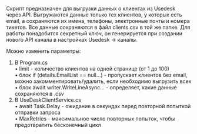 ﻿Скрипт предназначен для выгрузки данных о клиентах из Usedesk через API. 
Выгружаются данные только тех клиентов, у которых есть email, а сохраняются их имена, телефоны, электронные почты и номера тикетов. Все данные сохраняются в файл clients.csv в той же папке.
Для работы понадобится секретный ключ, он генерируется при создании нового API канала в настройках Usedesk → каналы. 

Можно изменить параметры:
1. В Program.cs <br>
	• limit - количество клиентов на одной странице (от 1 до 100) <br>
	• блок if (details.EmailList == null...) - пропускает клиентов без email, можно закомментировать/удалить, если необходимо выгрузить всех <br>
	• блок await writer.WriteLineAsync... - определяет, какие данные сохраняются в .csv <br>
2. В UseDeskClientService.cs <br> 
	• await Task.Delay - ожидание в секундах перед повторной попыткой отправки запроса <br> 
	• MaxRetries - максимальное число повторных попыток, чтобы предотвратить бесконечный цикл <br>
